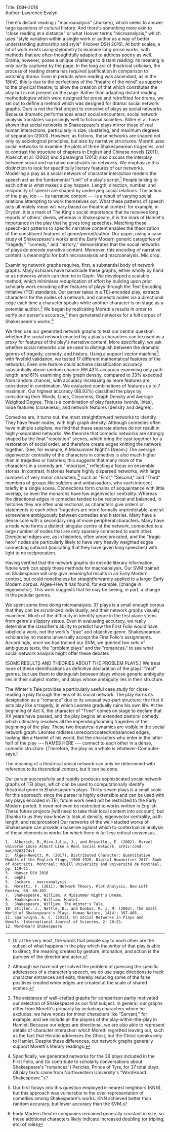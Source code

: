 Title: DSH-2018  
Author: Lawrence Evalyn

There's distant reading / "macroanalysis" (Jockers), which seeks to answer large questions of cultural history. And there's something more akin to "close reading at a distance" or what Hoover terms "microanalysis," which uses "style variation within a single work or author as a way of better understanding authorship and style" (Hoover DSH 2016). At both scales, a lot of work exists using stylometry to examine long prose works, with methods that are often thoughtfully adapted to address poetry as well.
Drama, however, poses a unique challenge to distant reading: its meaning is only partly captured by the page. In the long arc of theatrical criticism, the process of reading drama has required justification in comparison to watching drama. Even in periods when reading was ascendant, as in the 18thC, this is due to the perfections of the "theatre of the mind" as superior to the physical theatre, to allow the creation of that which constitutes the play but is not present on the page.
Rather than adapting distant reading methodologies which were designed for prose and retrofitted for drama, we set out to define a method which was designed for drama: social network graphs. Ours is not the first project to conceive of plays as social networks. Because dramatic performances enact social encounters, social network analysis translates surprisingly well to fictional societies. Stiller et al. have shown that social networks in Shakespeare's plays mirror those of real human interactions, particularly in size, clustering, and maximum degrees of separation (2003). However, as fictions, these networks are shaped not only by sociological principles, but also by narrative structures. Moretti uses social networks to examine the plots of three Shakespearean tragedies, and to contrast the structure of chapters in English and Chinese novels (2011). Alberich et al. (2002) and Sparavigna (2013) also discuss the interplay between social and narrative constraints on networks. We emphasize this distinction to look for specifically literary features of our networks.
Modelling a play as a social network of character interaction renders the speech act as the fundamental "unit" of a play's script.[^cf1] People talking to each other is what makes a play happen. Length, direction, number, and reciprocity of speech are shaped by underlying social relations. The action of the play, too --- its narrative content --- is a result of varying social relations attempting to work themselves out. What these patterns of speech acts ultimately mean will vary based on theatrical context: for example, in Dryden, it is a mark of The King's social importance that he receives long reports of others' deeds, whereas in Shakespeare, it is the mark of Hamlet's importance in the play that he gives long speeches. Matching these speech-act patterns to specific narrative content enables the theorization of the constituent features of genre/period/author.
Our paper, using a case study of Shakespeare's works and the Early Modern generic categories of "tragedy," "comedy," and "history," demonstrates that the social networks of plays do encode narrative content. Moreover, this encoding of narrative content is meaningful for both microanalysis and macroanalysis. Mic drop.



Examining network graphs requires, first, a substantial body of network graphs. Many scholars have handmade these graphs, either wholly by hand or as networks which can then be in Gephi. We developed a scalable method, which minimizes reduplication of effort by building upon prior scholarly work encoding other features of plays through the Text Encoding Initiative (TEI) standards. Our parser takes in a TEI-encoded play, extracts characters for the nodes of a network, and connects nodes via a directional edge each time a character speaks while another character is on stage as a potential auditor.[^cf2] We began by replicating Moretti's results in order to verify our parser's accuracy,[^cf3] then generated networks for a full corpus of Shakespeare's works.[^cf4]

We then use our generated network graphs to test our central question: whether the social network enacted by a play's characters can be used as a proxy for features of the play's narrative content. More specifically, we ask whether social networks can be used to distinguish between the dramatic genres of tragedy, comedy, and history.
Using a support vector machine[^cf5] with fivefold validation, we tested 17 different mathematical features of the networks. Even one feature could achieve classification accuracy substantially above random chance (66.43% accuracy examining only path length, and 61% examining only graph density, compared to 33% expected from random chance), with accuracy increasing as more features are considered in combination. We evaluated combinations of features up to 7 maximum. Our highest accuracy (88.93%) classified the plays by considering their Words, Lines, Closeness, Graph Density and Average Weighted Degree. This is a combination of play features (words, lines), node features (closeness), and network features (density and degree).

Comedies are, it turns out, the most straightforward networks to identify. They have fewer nodes, with high graph density. Although comedies often have multiple subplots, we find that these separate stories do not result in highly-separated networks. We theorize that comedic networks are strongly shaped by the final "resolution" scenes, which bring the cast together for a restoration of social order, and therefore create edges knitting the network together. (See, for example, A Midsummer Night's Dream.) The average eigenvector centrality of the characters in comedies is also much higher than in tragedies or histories; this suggests that many more of the characters in a comedy are "important," reflecting a focus on ensemble stories.
In contrast, histories feature highly dispersed networks, with large numbers of very minor characters,[^cf6] such as "First," "Second," and "Third" members of groups like soldiers and ambassadors, who each interject briefly in a single scene. Connections form chains of acquaintance with little overlap, so even the monarchs have low eigenvector centrality. Whereas the directional edges in comedies tended to be reciprocal and balanced, in histories they are often unidirectional, as characters give orders or statements to each other
Tragedies are more formally unpredictable, and sit somewhere ambiguously between comedies and histories. Many have a dense core with a secondary ring of more peripheral characters. Many have a node who forms a distinct, singular centre of the network, connected to a large number of nodes that are only sparsely connected to each other. Directional edges are, as in histories, often unreciprocated, and the "tragic hero" nodes are particularly likely to have very heavily weighted edges connecting outward (indicating that they have given long speeches) with light to no reciprocation.

Having verified that the network graphs do encode literary information, future work can apply these methods for macroanalysis. Our SVM trained on Shakespeare will only give meaningful results in an Early Modern context, but could nonetheless be straightforwardly applied to a larger Early Modern corpus. Algee-Hewitt has found, for example, [change in eigenvector]. This work suggests that he may be seeing, in part, a change in the popular genres.

We spent some time doing microanalysis. 37 plays is a small enough corpus that they can be scrutinized individually, and their network graphs visually examined. Much of the difficulty in identify genre in the first place stems from genre's slippery status. Even in evaluating accuracy, we really determine the classifier's ability to predict how the First Folio would have labelled a work, not the work's "true" and objective genre. Shakespearean scholars by no means universally accept the First Folio's assignments. Accordingly, once we had trained our SVM, we queried two sets of ambiguous texts, the "problem plays" and the "romances," to see what social network analysis might offer these debates

[SOME RESULTS AND THEORIES ABOUT THE PROBLEM PLAYS.] We treat none of these identifications as definitive declaration of the plays' "real" genres, but use them to distinguish between plays whose generic ambiguity lies in their subject matter, and plays whose ambiguity lies in their structure.

The Winter's Tale provides a particularly useful case study for close-reading a play through the lens of its social network. The play earns its designation as a "romance" due to its unusual two-part structure: the first X acts play like a tragedy, in which Leontes gradually ruins his own life. At the beginning of Act X, the character of "Time" comes on stage to declare that XX years have passed, and the play begins an extended pastoral comedy which ultimately resolves all the impending/looming tragedies of the beginning of the play. These two theatrical dynamics are visible in the social network graph: Leontes radiates unreciprocoated/unbalanced edges, looking like a Hamlet of his world. But the characters who enter in the latter half of the play --- NAMES HERE --- connect to each other in a dense, comedic structure. [Therefore, the play as a whole is whatever-Computer-says.]

The meaning of a theatrical social network can only be determined with reference to its theoretical context, but it can be done.

Our parser successfully and rapidly produces sophisticated social network graphs of TEI plays, which can be used to computationally identify theatrical genre in Shakespeare's plays. Thirty-seven plays is a small scale for this approach: since the parser is highly extensible and can be used with any plays encoded in TEI, future work need not be restricted to the Early Modern period. It need not even be restricted to works written in English. These future projects [will need to take their local content into account], but [thanks to us they now know to look at density, eigenvector centrality, path length, and reciprocation] Our networks of the well-studied works of Shakespeare can provide a baseline against which to contextualize analysis of these elements in works for which there is far less critical consensus.

	1.	Alberich, R.,Miro-Julia, J., and Rosselló., F. (2002). Marvel Universe Looks Almost Like a Real Social Network. arXiv:cond-mat/0202174v1
	2.	Algee-Hewitt, M. (2017). Distributed Character: Quantitative Models of the English Stage, 1500-1920. Digital Humanities 2017: Book of Abstracts. Montreal: McGill University and Université de Montréal, pp. 119–21.
	3.	Hoover DSH 2016
	4.	Gephi
	5.	Jockers - macroanalysis
	6.	Moretti, F. (2011). Network Theory, Plot Analysis. New Left Review, 68: 80–102.
	7.	Shakespeare, William. A Midsummer Night's Dream.
	8.	Shakespeare, William. Hamlet.
	9.	Shakespeare, William. The Winter's Tale.
	10.	Stiller, J., Nettle, D., and Dunbar, R. I. M. (2003). The Small World of Shakespeare's Plays. Human Nature, 14(4): 397–408.
	11.	Sparavigna, A. C. (2013). On Social Networks in Plays and Novels. International Journal of Sciences, 2: 20–25.
	12.	WordHoard Shakespeare


[^cf1]: Or at the very least, the words that people say to each other are the subset of what happens in the play which the writer of that play is able to direct; the meaning created by gesture, intonation, and action is the purview of the director and actor.

[^cf2]: Although we have not yet solved the problem of guessing the specific addressees of a character's speech, we do use stage directions to track character entrances and exits, thereby reducing some of the false positives created when edges are created at the scale of shared scenes.

[^cf3]: The existence of well-crafted graphs for comparison partly motivated our selection of Shakespeare as our first subject. In general, our graphs differ from Moretti's primarily by including characters whom he excludes: we have nodes for minor characters like "Servant," for example, and we include all the players of the play-within-the-play in Hamlet. Because our edges are directional, we are also able to represent details of character interaction which Moretti regretted leaving out, such as the fact that Horatio addresses the Ghost, but the Ghost speaks only to Hamlet. Despite these differences, our network graphs generally support Moretti's literary readings.

[^cf4]: Specifically, we generated networks for the 36 plays included in the First Folio, and (to contribute to scholarly conversations about Shakespeare's "romances") Pericles, Prince of Tyre, for 37 total plays. All play texts came from Northwestern University's "WordHoard Shakespeare."

[^cf5]: Our first forays into this question employed k-nearest neighbors (KNN), but this approach was vulnerable to the over-representation of comedies among Shakespeare's works. KNN achieved better than random accuracy, but lower accuracy than the SVM.

[^cf6]: Early Modern theatre companies remained generally constant in size, so these additional characters likely indicate increased doubling (or tripling, etc) of roles